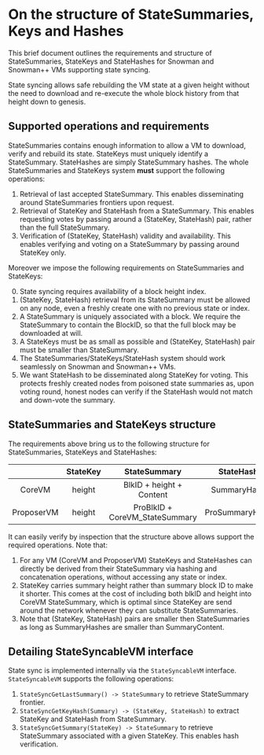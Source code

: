 # On the structure of StateSummaries, Keys and Hashes

This brief document outlines the requirements and structure of StateSummaries, StateKeys and StateHashes for Snowman and Snowman++ VMs supporting state syncing.

State syncing allows safe rebuilding the VM state at a given height without the need to download and re-execute the whole block history from that height down to genesis.

## Supported operations and requirements

StateSummaries contains enough information to allow a VM to download, verify and rebuild its state. StateKeys must uniquely identify a StateSummary. StateHashes are simply StateSummary hashes.
The whole StateSummaries and StateKeys system **must** support the following operations:

1. Retrieval of last accepted StateSummary. This enables disseminating around StateSummaries frontiers upon request.
2. Retrieval of StateKey and StateHash from a StateSummary. This enables requesting votes by passing around a (StateKey, StateHash) pair, rather than the full StateSummary.
3. Verification of (StateKey, StateHash) validity and availability. This enables verifying and voting on a StateSummary by passing around StateKey only.

Moreover we impose the following requirements on StateSummaries and StateKeys:

0. State syncing requires availability of a block height index.  
1. (StateKey, StateHash) retrieval from its StateSummary must be allowed on any node, even a freshly create one with no previous state or index.
2. A StateSummary is uniquely associated with a block. We require the StateSummary to contain the BlockID, so that the full block may be downloaded at will.
3. A StateKeys must be as small as possible and (StateKey, StateHash) pair must be smaller than StateSummary.
4. The StateSummaries/StateKeys/StateHash system should work seamlessly on Snowman and Snowman++ VMs.
5. We want StateHash to be disseminated along StateKey for voting. This protects freshly created nodes from poisoned state summaries as, upon voting round, honest nodes can verify if the StateHash would not match and down-vote the summary.

## StateSummaries and StateKeys structure

The requirements above bring us to the following structure for StateSummaries, StateKeys and StateHashes:

|            | StateKey  | StateSummary                   | StateHash      |
|:----------:|:---------:|:------------------------------:|:--------------:|
| CoreVM     | height    | BlkID + height + Content       | SummaryHash    |
| ProposerVM | height    | ProBlkID + CoreVM_StateSummary | ProSummaryHash |

It can easily verify by inspection that the structure above allows support the required operations. Note that:

1. For any VM (CoreVM and ProposerVM) StateKeys and StateHashes can directly be derived from their StateSummary via hashing and concatenation operations, without accessing any state or index.
2. StateKey carries summary height rather than summary block ID to make it shorter. This comes at the cost of including both blkID and height into CoreVM StateSummary, which is optimal since StateKey are send around the network whenever they can substitute StateSummaries.
3. Note that (StateKey, StateHash) pairs are smaller then StateSummaries as long as SummaryHashes are smaller than SummaryContent.

## Detailing StateSyncableVM interface

State sync is implemented internally via the `StateSyncableVM` interface. `StateSyncableVM` supports the following operations:

1. `StateSyncGetLastSummary() -> StateSummary` to retrieve StateSummary frontier.
2. `StateSyncGetKeyHash(Summary) -> (StateKey, StateHash)` to extract StateKey and StateHash from StateSummary.
3. `StateSyncGetSummary(StateKey) -> StateSummary` to retrieve StateSummary associated with a given StateKey. This enables hash verification.
